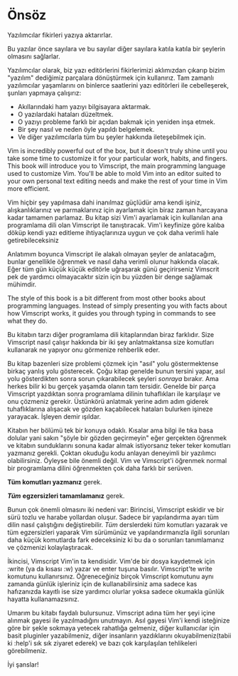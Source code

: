 Önsöz
=======

Yazılımcılar fikirleri yazıya aktarırlar.

Bu yazılar önce sayılara ve bu sayılar diğer sayılara katıla katıla bir
şeylerin olmasını sağlarlar.

Yazılımcılar olarak, biz yazı editörlerini fikirlerimizi aklımızdan çıkarıp
bizim "yazılım" dediğimiz parçalara dönüştürmek için kullanırız. Tam zamanlı yazılımcılar yaşamlarını on binlerce saatlerini yazı editörleri ile 
cebelleşerek, şunları yapmaya çalışırız:

* Akıllarındaki ham yazıyı bilgisayara aktarmak.
* O yazılardaki hataları düzeltmek.
* O yazıyı probleme farklı bir açıdan bakmak için yeniden inşa etmek.
* Bir şey nasıl ve neden öyle yapıldı belgelemek.
* Ve diğer yazılımcılarla tüm bu şeyler hakkında ileteşebilmek için.

Vim is incredibly powerful out of the box, but it doesn't truly shine until you
take some time to customize it for your particular work, habits, and fingers.
This book will introduce you to Vimscript, the main programming language used to
customize Vim.  You'll be able to mold Vim into an editor suited to your own
personal text editing needs and make the rest of your time in Vim more
efficient.

Vim hiçbir şey yapılmasa dahi inanılmaz güçlüdür ama kendi işiniz, 
alışkanlıklarınız ve parmaklarınız için ayarlamak için biraz zaman 
harcayana kadar tamamen parlamaz.
Bu kitap sizi Vim'i ayarlamak için kullanılan ana programlama dili olan 
Vimscript ile tanıştıracak.
Vim'i keyfinize göre kalıba döküp kendi  yazı editleme ihtiyaçlarınıza 
uygun ve çok daha verimli hale getirebileceksiniz

Anlatımım boyunca Vimscript ile alakalı olmayan şeyler de anlatacağım, bunlar
genellikle öğrenmek ve nasıl daha verimli olunur hakkında olacak. Eğer tüm gün
küçük küçük editörle uğraşarak günü geçirirseniz Vimscrit pek de yardımcı
olmayacaktır sizin için bu yüzden bir denge sağlamak mühimdir.

The style of this book is a bit different from most other books about
programming languages.  Instead of simply presenting you with facts about how
Vimscript works, it guides you through typing in commands to see what they do.

Bu kitabın tarzı diğer programlama dili kitaplarından biraz farklıdır. Size
Vimscript nasıl çalışır hakkında bir iki şey anlatmaktansa size komutları
kullanarak ne yapıyor onu görmenize rehberlik eder.

Bu kitap bazenleri size problemi çözmek için "asıl" yolu göstermektense birkaç
yanlış yolu gösterecek. Çoğu kitap genelde bunun tersini yapar, asıl yolu
gösterdikten sonra sorun çıkarabilecek şeyleri *sonraya* bırakır. Ama herkes
bilir ki bu gerçek yaşamda olanın tam tersidir. Genelde bir parça Vimscript
yazdıktan sonra programlama dilinin tuhaflıkları ile karşılaşır ve onu çözmeniz
gerekir.  Üstünkörü anlatmak yerine adım adım giderek tuhaflıklarına alışacak
ve gözden kaçabilecek hataları bulurken işineze yarayacak. İşleyen demir
ışıldar.

Kitabın her bölümü tek bir konuya odaklı. Kısalar ama bilgi ile tıka basa
dolular yani sakın "şöyle bir gözden geçirmeyin" eğer gerçekten öğrenmek ve
kitabın sunduklarını sonuna kadar almak istiyorsanız teker teker komutları
yazmanız gerekli. Çoktan okuduğu kodu anlayan deneyimli bir yazılımcı
olabilirsiniz. Öyleyse bile önemli değil. Vim ve Vimscript'i öğrenmek normal
bir programlama dilini öğrenmekten çok daha farklı bir serüven.

**Tüm komutları yazmanız** gerek.

***Tüm*** **egzersizleri tamamlamanız** gerek.

Bunun çok önemli olmasını iki nedeni var: Birincisi, Vimscript eskidir ve bir sürü tozlu ve harabe yollardan oluşur. Sadece bir yapılandırma ayarı tüm dilin nasıl çalıştığını değiştirebilir. *Tüm* derslerdeki *tüm* komutları yazarak ve tüm egzersizleri yaparak Vim sürümünüz ve yapılandırmanızla ilgili sorunları daha küçük komutlarda fark edeceksiniz ki bu da o sorunları tanımlamanız ve çözmenizi kolaylaştıracak.

İkincisi, Vimscript Vim'in ta kendisidir. Vim'de bir dosya kaydetmek için
:write (ya da kısası :w) yazar ve enter tuşuna basılır. Vimscript'te write
komutunu kullanırsınız. Öğreneceğiniz birçok Vimscript komutunu aynı zamanda
günlük işleriniz için de kullanabilirsiniz ama sadece kas hafızanızda kayıtlı
ise size yardımcı olurlar yoksa sadece okumakla günlük hayatta kullanamazsınız. 

Umarım bu kitabı faydalı bulursunuz. Vimscript adına tüm her şeyi içine alınmak
gayesi ile yazılmadığını unutmayın. Asıl gayesi Vim'i kendi isteğinize göre bir
şekle sokmaya yetecek rahatlığa gelmeniz, diğer kullanıcılar için basit
pluginler yazabilmeniz, diğer insanların yazdıklarını okuyabilmeniz(tabii ki
:help'i sık sık ziyaret ederek) ve bazı çok karşılaşılan tehlikeleri
görebilmeniz.

İyi şanslar!

